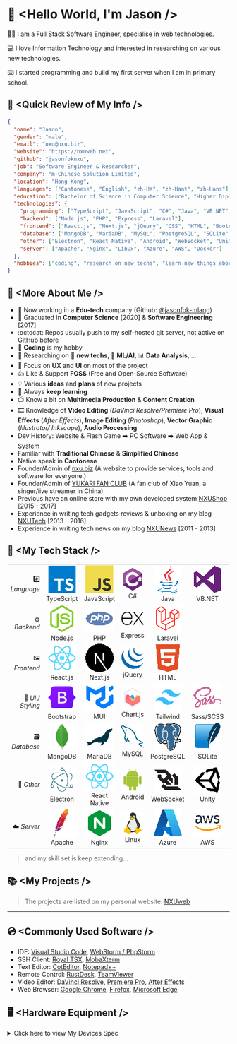# :wave: \<Hello World, I'm Jason />

:man_technologist: I am a Full Stack Software Engineer, specialise in web technologies.

:computer: I love Information Technology and interested in researching on various new technologies.

:keyboard: I started programming and build my first server when I am in primary school.

## :turtle: \<Quick Review of My Info />
```json
{
  "name": "Jason",
  "gender": "male",
  "email": "nxu@nxu.biz",
  "website": "https://nxuweb.net",
  "github": "jasonfoknxu",
  "job": "Software Engineer & Researcher",
  "company": "m-Chinese Solution Limited",
  "location": "Hong Kong",
  "languages": ["Cantonese", "English", "zh-HK", "zh-Hant", "zh-Hans"],
  "education": ["Bachelor of Science in Computer Science", "Higher Diploma in Software Engineering"],
  "technologies": {
    "programming": ["TypeScript", "JavaScript", "C#", "Java", "VB.NET", "Python"],
    "backend": ["Node.js", "PHP", "Express", "Laravel"],
    "frontend": ["React.js", "Next.js", "jQeury", "CSS", "HTML", "Bootstrap", "MUI", "Chart.js", "Tailwind", "Sass/SCSS"],
    "database": ["MongoDB", "MariaDB", "MySQL", "PostgreSQL", "SQLite", "Mongoose"],
    "other": ["Electron", "React Native", "Android", "WebSocket", "Unity", "ActionScript"],
    "server": ["Apache", "Nginx", "Linux", "Azure", "AWS", "Docker"]
  },
  "hobbies": ["coding", "research on new techs", "learn new things about IT", "watching live stream", "listening to music"]
}
```

## :floppy_disk: \<More About Me />
- :briefcase: Now working in a **Edu-tech** company (Github: [@jasonfok-mlang](https://github.com/jasonfok-mlang))
- :school: Graduated in **Computer Science** [2020] & **Software Engineering** [2017] 
- :octocat: Repos usually push to my self-hosted git server, not active on GitHub before
- :game_die: **Coding** is my hobby
- :star2: Researching on :rocket: **new techs**, :robot: **ML/AI**, :bar_chart: **Data Analysis**, ...
- :rainbow: Focus on **UX** and **UI** on most of the project
- :thumbsup: Like & Support **FOSS** (Free and Open-Source Software)
- :bulb: Various **ideas** and **plans** of new projects
- :book: Always **keep learning**
- :tv: Know a bit on **Multimedia Production** & **Content Creation**
- :film_strip: Knowledge of **Video Editing** (*DaVinci Resolve/Premiere Pro*), **Visual Effects** (*After Effects*), **Image Editing** (*Photoshop*), **Vector Graphic** (*Illustrator/
  Inkscape*), **Audio Processing**
- Dev History: Website & Flash Game :arrow_right: PC Software :arrow_right: Web App & System
- Familiar with **Traditional Chinese** & **Simplified Chinese**
- Native speak in **Cantonese**
- Founder/Admin of [nxu.biz](https://nxu.biz) (A website to provide services, tools and software for everyone.)
- Founder/Admin of [YUKARI FAN CLUB](https://yukari.top) (A fan club of Xiao Yuan, a singer/live streamer in China)
- Previous have an online store with my own developed system [NXUShop](https://shop.nxuweb.net) [2015 - 2017]
- Experience in writing tech gadgets reviews & unboxing on my blog [NXUTech](https://tech.nxuweb.net) [2013 - 2016]
- Experience in writing tech news on my blog [NXUNews](https://news.nxuweb.net) [2011 - 2013]

## :abacus: \<My Tech Stack />
|                             |                                                                                         |                                                                                             |                                                                                |                                                                                          |                                                                                                          |                                                                                                                                              |
|----------------------------:|:---------------------------------------------------------------------------------------:|:-------------------------------------------------------------------------------------------:|:------------------------------------------------------------------------------:|:----------------------------------------------------------------------------------------:|:--------------------------------------------------------------------------------------------------------:|:--------------------------------------------------------------------------------------------------------------------------------------------:|
|           :hash: *Language* | [![TypeScript](/icons/typescript.png)](https://www.typescriptlang.org/)<br />TypeScript | [![JavaScript](/icons/javascript.png)](https://www.ecma-international.org/)<br />JavaScript | [![C#](/icons/csharp.png)](https://learn.microsoft.com/dotnet/csharp/)<br />C# |               [![Java](/icons/java.png)](https://www.java.com/)<br />Java                | [![Visual Basic](/icons/visualstudio.png)](https://learn.microsoft.com/dotnet/visual-basic/)<br />VB.NET |                                     [![Python](/icons/python.png)](https://www.python.org/)<br />Python                                      |
|            :gear: *Backend* |            [![Node.js](/icons/nodejs.png)](https://nodejs.org/)<br />Node.js            |                   [![PHP](/icons/php.png)](https://www.php.net/)<br />PHP                   |    [![Express.js](/icons/express.png)](https://expressjs.com/)<br />Express    |           [![Lavarel](/icons/laravel.png)](https://laravel.com/)<br />Laravel            |                                                                                                          |                                                                                                                                              |
| :framed_picture: *Frontend* |           [![React.js](/icons/react.png)](https://reactjs.org/)<br />React.js           |              [![Next.js](/icons/nextjs.png)](https://nextjs.org/)<br />Next.js              |        [![jQuery](/icons/jquery.png)](https://jquery.com/)<br />jQuery         |             [![HTML](/icons/html5.png)](https://www.w3.org/html/)<br />HTML              |                                                                                                          |                                                                                                                                              |
|        :art: *UI / Styling* |     [![Bootstrap](/icons/bootstrap.png)](https://getbootstrap.com/)<br />Bootstrap      |                 [![Material UI](/icons/mui.png)](https://mui.com/)<br />MUI                 |   [![Chart.js](/icons/chartjs.png)](https://www.chartjs.org/)<br />Chart.js    |     [![tailwindcss](/icons/tailwindcss.png)](https://tailwindcss.com/)<br />Tailwind     |                    [![SASS](/icons/sass.png)](https://sass-lang.com/)<br />Sass/SCSS                     |                                         [![CSS](/icons/css3.png)](https://www.w3.org/CSS/)<br />CSS                                          |
|  :card_file_box: *Database* |        [![Mongo DB](/icons/mongodb.png)](https://www.mongodb.com/)<br />MongoDB         |             [![MariaDB](/icons/mariadb.png)](https://mariadb.org/)<br />MariaDB             |        [![MySQL](/icons/mysql.png)](https://www.mysql.com/)<br />MySQL         |  [![PostgreSQL UI](/icons/postgresql.png)](https://www.postgresql.org/)<br />PostgreSQL  |                   [![SQLite](/icons/sqlite.png)](https://www.sqlite.org/)<br />SQLite                    |                                  [![Mongoose](/icons/mongoose.png)](https://mongoosejs.com/)<br />Mongoose                                   |
|          :minidisc: *Other* |      [![Electron](/icons/electron.png)](https://www.electronjs.org/)<br />Electron      |       [![React Native](/icons/react.png)](https://reactnative.dev/)<br />React Native       |    [![Android](/icons/android.png)](https://www.android.com/)<br />Android     | [![WebSocket](/icons/websocket.png)](https://websockets.spec.whatwg.org/)<br />WebSocket |                       [![Unity](/icons/unity.png)](https://unity.com/)<br />Unity                        | [![ActionScript](/icons/actionscript.png)](https://help.adobe.com/en_US/FlashPlatform/reference/actionscript/3/index.html)<br />ActionScript |
|            :cloud: *Server* |          [![Apache](/icons/apache.png)](https://httpd.apache.org/)<br />Apache          |               [![Nginx](/icons/nginx.png)](https://www.nginx.com/)<br />Nginx               |   [![Linux](/icons/linux.png)](https://www.linuxfoundation.org/)<br />Linux    |     [![Microsoft Azure](/icons/azure.png)](https://azure.microsoft.com/)<br />Azure      |                [![Amazon Web Services](/icons/aws.png)](https://aws.amazon.com/)<br />AWS                |                                     [![Docker](/icons/docker.png)](https://www.docker.com/)<br />Docker                                      |
> and my skill set is keep extending...


## :books: \<My Projects />

> The projects are listed on my personal website: [NXUweb](https://www.nxuweb.net/)

---

## :cd: \<Commonly Used Software />
- IDE: [Visual Studio Code](https://code.visualstudio.com), [WebStorm / PhpStorm](https://www.jetbrains.com)
- SSH Client: [Royal TSX](https://royalapps.com/ts/), [MobaXterm](https://mobaxterm.mobatek.net)
- Text Editor: [CotEditor](https://coteditor.com/), [Notepad++](https://notepad-plus-plus.org/)
- Remote Control: [RustDesk](https://rustdesk.com), [TeamViewer](https://www.teamviewer.com/)
- Video Editor: [DaVinci Resolve](https://www.blackmagicdesign.com/products/davinciresolve), [Premiere Pro](https://www.adobe.com/products/premiere.html), [After Effects](https://www.adobe.com/products/aftereffects.html)
- Web Browser: [Google Chrome](https://www.google.com/chrome/), [Firefox](https://www.mozilla.org/firefox/), [Microsoft Edge](https://www.microsoft.com/edge/)


## :desktop_computer: \<Hardware Equipment />
<details>
  <summary>Click here to view My Devices Spec</summary>

#### Server
|        |                                     Lab Server                                     |     |                        Web & DB Server                         |     |                                     VM Server                                      |
|-------:|:----------------------------------------------------------------------------------:|-----|:--------------------------------------------------------------:|-----|:----------------------------------------------------------------------------------:|
|    CPU |                               Intel Xeon E5-2690 v3                                |     |                       Intel Core i3-8100                       |     |                                Intel Core i7-2600K                                 |
|     MB |                                Asus X99-E WS/USB3.1                                |     |                       Asus PRIME Q370M-C                       |     |                                   Asus P8P67 Pro                                   |
|    RAM |                     Micron DDR4 2400 32GB ECC REG * 8 (256GB)                      |     |             ADATA Premier DDR4 2666 8GB * 2 (16GB)             |     | Corsair Vengeance DDR3 1600 8GB * 2<br />ADATA XPG Gaming DDR3 1600 2GB * 2 (20GB) |
|    GPU |                          MSI GeForce GTX 970 GAMING 100ME                          |     |                              ---                               |     |                                        ---                                         |
| Cooler |                                   Noctua NH-D15S                                   |     |                              ---                               |     |                              Thermalright Venomous X                               |
|    SSD | Samsung 970 EVO Plus, Crucial MX500,<br />Lexar NM610, Samsung 840 PRO, Intel 545s |     | WD Black 500GB [2018] PCIe 3 NVMe * 2 (RAID 1)<br />Intel 545s |     |                                        ---                                         |
|    HDD |                       HGST 3TB, Hitachi 2TB, Toshiba 3TB * 4                       |     |                              ---                               |     |                                    Toshiba 3TB                                     |
|    PSU |                                 FSP AURUM PT 850W                                  |     |                    Antec NE550G NeoEco Gold                    |     |                                   Corsair HX750                                    |
|     OS |                                       UNRAID                                       |     |                             Debian                             |     |                                     Proxmox VE                                     |

#### Workstation / PC
|        |                            Workstation 0                            |     |                       Mac Studio                       |     |                         PC 1                          |
|-------:|:-------------------------------------------------------------------:|-----|:------------------------------------------------------:|-----|:-----------------------------------------------------:|
|    CPU |                          AMD Ryzen 9 5950X                          |     |                      Apple M1 Max                      |     |                  Intel Core i5-8400                   |
|     MB |                    Asus ProArt X570-Creator WiFi                    |     |                          ---                           |     |               ASRock DESKMINI 310W H310               |
|    RAM |           Team T-Create Expert 32GB DDR4 3600 * 4 (128GB)           |     |                   Apple 64GB LPDDR5                    |     | G.Skill Ripjaws DDR4 SO-DIMM DDR4-2400 8GB * 2 (16GB) |
|    GPU |                    MSI RTX 3060 Ti GAMING Z TRIO                    |     |                  Apple M1 Max 32-Core                  |     |                          ---                          |
| Cooler |                    Arctic Liquid Freezer II 360                     |     |                          ---                           |     |                          ---                          |
|    SSD | WD BLACK SN850 1TB PCIe 4 NVMe<br />PNY XLR8 CS3040 2TB PCIe 4 NVMe |     | Apple 1TB<br />Gigabyte AORUS NVMe Gen4 2TB (external) |     |    HP EX920 PCIe 3 NVMe 512GB, Samsung 860 EVO 1TB    |
|    PSU |                         ASUS ROG STRIX 850G                         |     |                          ---                           |     |                        ASRock                         |
|     OS |                               Windows                               |     |                         macOS                          |     |                   Windows & Manjaro                   |

#### NAS
|     |            QNAP TS-831X             |     |          Synology DS918+           |     |            Custom NAS             |
|----:|:-----------------------------------:|-----|:----------------------------------:|-----|:---------------------------------:|
| CPU |    Annapurna Labs Alpine AL-314     |     |        Intel Celeron J3455         |     |        Intel Celeron J3160        |
|  MB |                 ---                 |     |                ---                 |     |         ASRock J3160-ITX          |
| RAM |              DDR3 8GB               |     |              DDR3 4GB              |     | Kingston DDR3L 1600 4GB * 2 (8GB) |
| HDD | WD Ultrastar HC320 8TB * 8 (RAID 6) |     | Seagate IronWolf 6TB * 4 (RAID 10) |     |          Toshiba 3TB * 4          |
|  OS |                 QTS                 |     |                DSM                 |     |          openmediavault           |

#### Laptop
|     | Acer Chromebook Spin 714 |     |      Lenovo Thinkpad T460p      |
|----:|:------------------------:|-----|:-------------------------------:|
| CPU |   Intel Core i5-1235U    |     |      Intel Core i7-6820HQ       |
| RAM |         DDR4 8GB         |     |       DDR4 8GB * 2 (16GB)       |
| GPU |  Intel Iris Xe Graphics  |     |      Nvidia GeForce 940MX       |
| SSD |          256GB           |     | Crucial MX300<br />LiteOn 128GB |
|  OS |        Chrome OS         |     |             Manjaro             |

</details>
